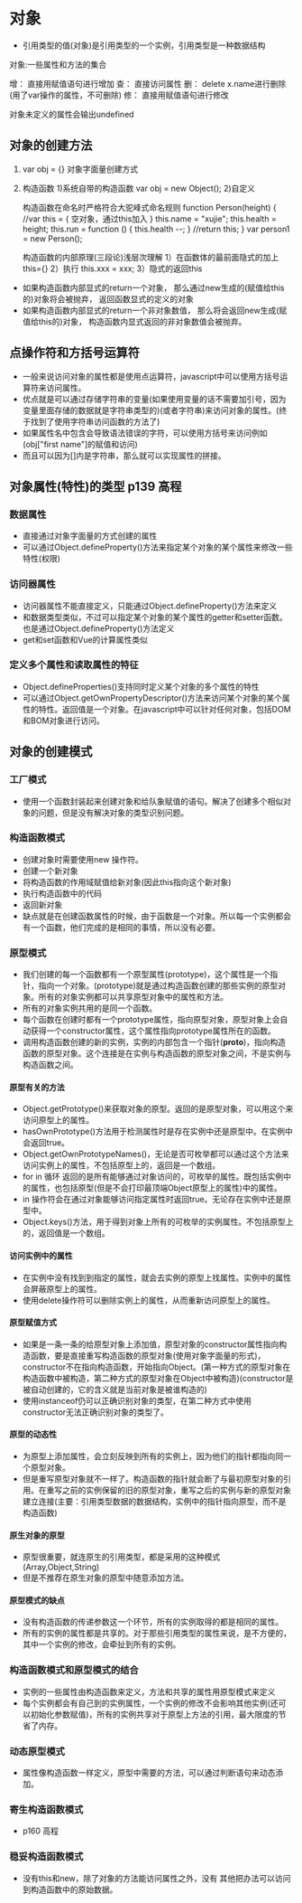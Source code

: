# 对象

* 引用类型的值(对象)是引用类型的一个实例，引用类型是一种数据结构

对象:一些属性和方法的集合

增： 直接用赋值语句进行增加
查： 直接访问属性
删： delete x.name进行删除(用了var操作的属性，不可删除)
修： 直接用赋值语句进行修改

对象未定义的属性会输出undefined

## 对象的创建方法

1. var obj = {}    对象字面量创建方式
2. 构造函数
    1)系统自带的构造函数 var obj = new Object();
    2)自定义

    构造函数在命名时严格符合大驼峰式命名规则
    function Person(height) {
        //var this = {
            空对象，通过this加入
        }
        this.name = "xujie";
        this.health = height;
        this.run = function () {
            this.health --;
        }
        //return this;
    }
    var person1 = new Person();

    构造函数的内部原理(三段论)浅层次理解
    1）在函数体的最前面隐式的加上this={}
    2）执行 this.xxx = xxx;
    3）隐式的返回this

* 如果构造函数内部显式的return一个对象， 那么通过new生成的(赋值给this的)对象将会被抛弃， 返回函数显式的定义的对象
* 如果构造函数内部显式的return一个非对象数值， 那么将会返回new生成(赋值给this的)对象， 构造函数内显式返回的非对象数值会被抛弃。

## 点操作符和方括号运算符

* 一般来说访问对象的属性都是使用点运算符，javascript中可以使用方括号运算符来访问属性。
* 优点就是可以通过存储字符串的变量(如果使用变量的话不需要加引号，因为变量里面存储的数据就是字符串类型的)(或者字符串)来访问对象的属性。(终于找到了使用字符串访问函数的方法了)
* 如果属性名中包含会导致语法错误的字符，可以使用方括号来访问例如(obj["first name"]的赋值和访问)
* 而且可以因为[]内是字符串，那么就可以实现属性的拼接。

## 对象属性(特性)的类型 p139 高程

### 数据属性

* 直接通过对象字面量的方式创建的属性
* 可以通过Object.defineProperty()方法来指定某个对象的某个属性来修改一些特性(权限)

### 访问器属性

* 访问器属性不能直接定义，只能通过Object.defineProperty()方法来定义
* 和数据类型类似，不过可以指定某个对象的某个属性的getter和setter函数。也是通过Object.defineProperty()方法定义
* get和set函数和Vue的计算属性类似

### 定义多个属性和读取属性的特征

* Object.defineProperties()支持同时定义某个对象的多个属性的特性
* 可以通过Object.getOwnPropertyDescriptor()方法来访问某个对象的某个属性的特性。返回值是一个对象。在javascript中可以针对任何对象，包括DOM和BOM对象进行访问。

## 对象的创建模式

### 工厂模式

* 使用一个函数封装起来创建对象和给队象赋值的语句。解决了创建多个相似对象的问题，但是没有解决对象的类型识别问题。

### 构造函数模式

* 创建对象时需要使用new 操作符。
* 创建一个新对象
* 将构造函数的作用域赋值给新对象(因此this指向这个新对象)
* 执行构造函数中的代码
* 返回新对象
* 缺点就是在创建函数属性的时候，由于函数是一个对象。所以每一个实例都会有一个函数，他们完成的是相同的事情，所以没有必要。

### 原型模式

* 我们创建的每一个函数都有一个原型属性(prototype)，这个属性是一个指针，指向一个对象。(prototype)就是通过构造函数创建的那些实例的原型对象。所有的对象实例都可以共享原型对象中的属性和方法。
* 所有的对象实例共用的是同一个函数。
* 每个函数在创建时都有一个prototype属性，指向原型对象，原型对象上会自动获得一个constructor属性，这个属性指向prototype属性所在的函数。
* 调用构造函数创建的新的实例，实例的内部包含一个指针(__proto__)，指向构造函数的原型对象。这个连接是在实例与构造函数的原型对象之间，不是实例与构造函数之间。

#### 原型有关的方法

* Object.getPrototype()来获取对象的原型。返回的是原型对象，可以用这个来访问原型上的属性。
* hasOwnPrototype()方法用于检测属性时是存在实例中还是原型中。在实例中会返回true。
* Object.getOwnPrototypeNames()，无论是否可枚举都可以通过这个方法来访问实例上的属性，不包括原型上的，返回是一个数组。
* for in 循环 返回的是所有能够通过对象访问的，可枚举的属性。既包括实例中的属性，也包括原型(但是不会打印最顶端Object原型上的属性)中的属性。
* in 操作符会在通过对象能够访问指定属性时返回true。无论存在实例中还是原型中。
* Object.keys()方法，用于得到对象上所有的可枚举的实例属性。不包括原型上的，返回值是一个数组。

#### 访问实例中的属性

* 在实例中没有找到到指定的属性，就会去实例的原型上找属性。实例中的属性会屏蔽原型上的属性。
* 使用delete操作符可以删除实例上的属性，从而重新访问原型上的属性。

#### 原型赋值方式

* 如果是一条一条的给原型对象上添加值，原型对象的constructor属性指向构造函数，要是直接重写构造函数的原型对象(使用对象字面量的形式)，constructor不在指向构造函数，开始指向Object。(第一种方式的原型对象在构造函数中被构造，第二种方式的原型对象在Object中被构造)(constructor是被自动创建的，它的含义就是当前对象是被谁构造的)
* 使用instanceof仍可以正确识别对象的类型，在第二种方式中使用constructor无法正确识别对象的类型了。

#### 原型的动态性

* 为原型上添加属性，会立刻反映到所有的实例上，因为他们的指针都指向同一个原型对象。
* 但是重写原型对象就不一样了。构造函数的指针就会断了与最初原型对象的引用。在重写之前的实例保留的旧的原型对象，重写之后的实例与新的原型对象建立连接(主要：引用类型数据的数据结构，实例中的指针指向原型，而不是构造函数)

#### 原生对象的原型

* 原型很重要，就连原生的引用类型，都是采用的这种模式(Array,Object,String)
* 但是不推荐在原生对象的原型中随意添加方法。

#### 原型模式的缺点

* 没有构造函数的传递参数这一个环节，所有的实例取得的都是相同的属性。
* 所有的实例的属性都是共享的。对于那些引用类型的属性来说，是不方便的，其中一个实例的修改，会牵扯到所有的实例。

### 构造函数模式和原型模式的结合

* 实例的一些属性由构造函数来定义，方法和共享的属性用原型模式来定义
* 每个实例都会有自己到的实例属性，一个实例的修改不会影响其他实例(还可以初始化参数赋值)，所有的实例共享对于原型上方法的引用，最大限度的节省了内存。

### 动态原型模式

* 属性像构造函数一样定义，原型中需要的方法，可以通过判断语句来动态添加。

### 寄生构造函数模式

* p160 高程

### 稳妥构造函数模式

* 没有this和new，除了对象的方法能访问属性之外，没有 其他把办法可以访问到构造函数中的原始数据。